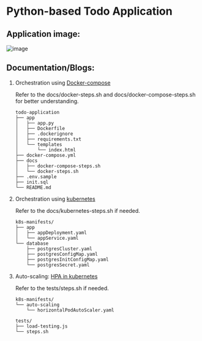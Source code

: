 # Python-based Todo Application

## Application image:
![image](https://github.com/user-attachments/assets/bbc2b989-e468-4e01-aa19-c4061a204126)

## Documentation/Blogs:

1. Orchestration using 
[Docker-compose](https://minex.hashnode.dev/simple-docker-compose-deployment-for-python-based-todo-applications)

    Refer to the docs/docker-steps.sh and docs/docker-compose-steps.sh for better understanding.

    ```
    todo-application
    ├── app
    │   ├── app.py
    │   ├── Dockerfile
    │   ├── .dockerignore
    │   ├── requirements.txt
    │   └── templates
    │       └── index.html
    ├── docker-compose.yml
    ├── docs
    │   ├── docker-compose-steps.sh
    │   └── docker-steps.sh
    ├── .env.sample
    ├── init.sql
    └── README.md
    ```

2. Orchestration using [kubernetes](https://minex.hashnode.dev/how-to-deploy-todo-apps-with-kubernetes-a-step-by-step-guide)

    Refer to the docs/kubernetes-steps.sh if needed.

    ```
    k8s-manifests/
    ├── app
    │   ├── appDeployment.yaml
    │   └── appService.yaml
    └── database
        ├── postgresCluster.yaml
        ├── postgresConfigMap.yaml
        ├── postgresInitConfigMap.yaml
        └── postgresSecret.yaml
    ```

3. Auto-scaling: [HPA in kubernetes](https://minex.hashnode.dev/how-to-auto-scale-todo-apps-on-kubernetes-for-better-performance)

    Refer to the tests/steps.sh if needed.

    ```
    k8s-manifests/
    └── auto-scaling
        └── horizontalPodAutoScaler.yaml

    tests/
    ├── load-testing.js
    └── steps.sh
    ```
